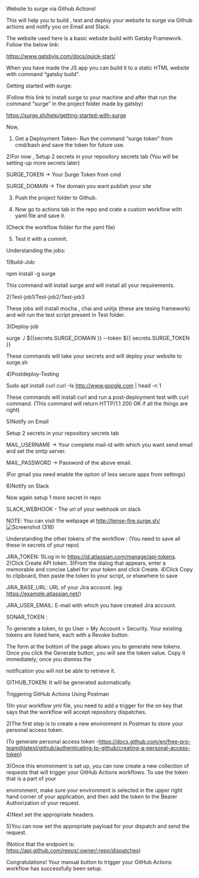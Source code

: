 Website to surge via Github Actions!


This will help you to build , test and deploy your website to surge via Github actions and notify you on Email and Slack.

The website used here is a basic website build with Gatsby Framework. Follow the below link:

https://www.gatsbyjs.com/docs/quick-start/

When you have made the JS app you can build it to a static HTML website with command “gatsby build”.


Getting started with surge: 

(Follow this link to install surge to your machine and after that run the command “surge” in the project folder made by gatsby)

https://surge.sh/help/getting-started-with-surge

 Now,
1)	Get a Deployment Token- Run the command “surge token” from cmd/bash and save the token for future use.

2)For now , Setup 2 secrets in your repository secrets tab (You will be setting-up more secrets later)

SURGE_TOKEN -> Your Surge Token from cmd

SURGE_DOMAIN -> The domain you want publish your site

3)	Push the project folder to Github.

4) Now go to actions tab in the repo and crate a custom workflow with yaml file and save it.

(Check the workflow folder for the yaml file)

5)	Test it with a commit.


Understanding the jobs:

1)Build-Job:

npm install -g surge

This command will install surge and will install all your requirements.

2)Test-job1/Test-job2/Test-job3

These jobs will install mocha , chai and unitjs (these are tesing framework) and will run the test script present in Test folder.

3)Deploy-job

surge ./ ${{secrets.SURGE_DOMAIN }} --token ${{ secrets.SURGE_TOKEN }}

These commands will take your secrets and will deploy your website to surge.sh

4)Postdeploy-Testing

Sudo apt install curl
curl -Is http://www.google.com | head -n 1

These commands will install curl and run a post-deployment test with curl command.
(This command will return HTTP/1.1 200 OK if all the things are right)

5)Notify on Email

Setup 2 secrets in your repository secrets tab

MAIL_USERNAME -> Your complete mail-id with which you want send email and set the smtp server.

MAIL_PASSWORD -> Password of the above email.

(For gmail you need enable the option of less secure apps from settings)

6)Notify on Slack

Now again setup 1 more secret in repo

SLACK_WEBHOOK - The url of your webhook on slack

NOTE: You can visit the webpage at http://tense-fire.surge.sh/
![Screenshot (316)](https://user-images.githubusercontent.com/46739055/93215825-8e197c00-f784-11ea-8cd5-bbac7a0b8c3a.png)

Understanding the other tokens of the workflow : (You need to save all these in secrets of your repo)

JIRA_TOKEN:
1)Log in to https://id.atlassian.com/manage/api-tokens.
2)Click Create API token.
3)From the dialog that appears, enter a memorable and concise Label for your token and click Create.
4)Click Copy to clipboard, then paste the token to your script, or elsewhere to save

JIRA_BASE_URL: 
URL of your Jira account. (eg: https://example.atlassian.net/)

JIRA_USER_EMAIL:
E-mail with which you have created Jira account.

SONAR_TOKEN :

To generate a token, to go User > My Account > Security. Your existing tokens are listed here, each with a Revoke button.

The form at the bottom of the page allows you to generate new tokens. Once you click the Generate button, you will see the token value. Copy it immediately; once you dismiss the 

notification you will not be able to retrieve it.

GITHUB_TOKEN:
It will be generated automatically.

Triggering GitHub Actions Using Postman

1)In your workflow yml file, you need to add a trigger for the on key that says that the workflow will accept repository dispatches.

2)The first step is to create a new environment in Postman to store your personal access token.

(To generate personal access token -https://docs.github.com/en/free-pro-team@latest/github/authenticating-to-github/creating-a-personal-access-token)

3)Once this environment is set up, you can now create a new collection of requests that will trigger your GitHub Actions workflows. To use the token that is a part of your 

environment, make sure your environment is selected in the upper right hand corner of your application, and then add the token to the Bearer Authorization of your request.

4)Next set the appropriate headers.

5)You can now set the appropriate payload for your dispatch and send the request.

(Notice that the endpoint is: https://api.github.com/repos/:owner/:repo/dispatches)

Congratulations! Your manual button to trigger your GitHub Actions workflow has successfully been setup.








